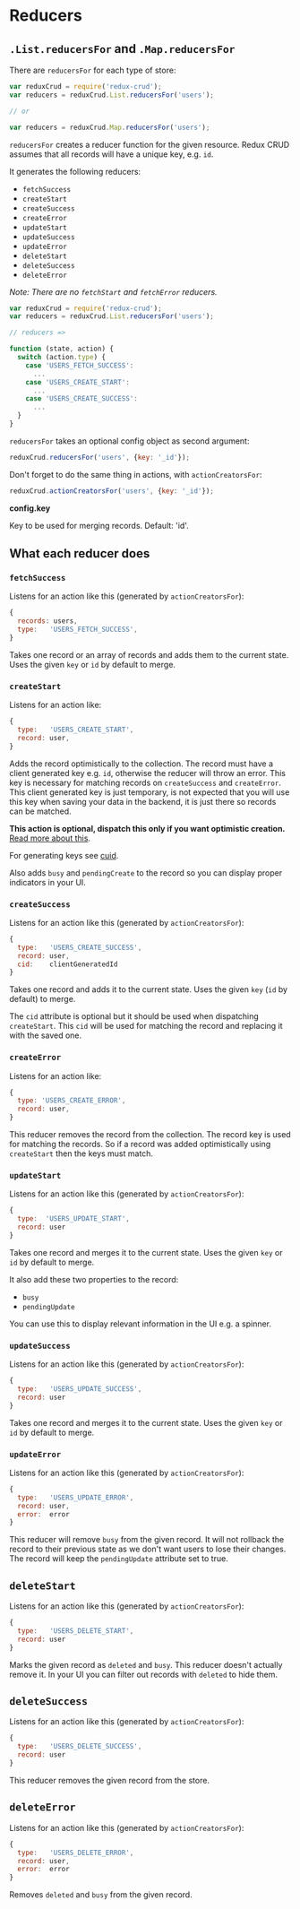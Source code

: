 # Reducers

## `.List.reducersFor` and `.Map.reducersFor`

There are `reducersFor` for each type of store:

```js
var reduxCrud = require('redux-crud');
var reducers = reduxCrud.List.reducersFor('users');

// or

var reducers = reduxCrud.Map.reducersFor('users');
```

`reducersFor` creates a reducer function for the given resource. Redux CRUD assumes that all records will have a unique key, e.g. `id`. 

It generates the following reducers:

- `fetchSuccess`
- `createStart`
- `createSuccess`
- `createError`
- `updateStart`
- `updateSuccess`
- `updateError`
- `deleteStart`
- `deleteSuccess`
- `deleteError`

*Note: There are no `fetchStart` and `fetchError` reducers.*

```js
var reduxCrud = require('redux-crud');
var reducers = reduxCrud.List.reducersFor('users');

// reducers =>

function (state, action) {
  switch (action.type) {
    case 'USERS_FETCH_SUCCESS':
      ...
    case 'USERS_CREATE_START':
      ...
    case 'USERS_CREATE_SUCCESS':
      ...
  }
}
```

`reducersFor` takes an optional config object as second argument:

```js
reduxCrud.reducersFor('users', {key: '_id'});
```

Don't forget to do the same thing in actions, with `actionCreatorsFor`:

```js
reduxCrud.actionCreatorsFor('users', {key: '_id'});
```

__config.key__

Key to be used for merging records. Default: 'id'.

## What each reducer does

### `fetchSuccess`

Listens for an action like this (generated by `actionCreatorsFor`):

```js
{
  records: users,
  type:   'USERS_FETCH_SUCCESS',
}
```

Takes one record or an array of records and adds them to the current state. Uses the given `key` or `id` by default to merge.

### `createStart`

Listens for an action like:

```js
{
  type:   'USERS_CREATE_START',
  record: user,
}
```

Adds the record optimistically to the collection. The record must have a client generated key e.g. `id`, otherwise the reducer will throw an error. This key is necessary for matching records on `createSuccess` and `createError`. This client generated key is just temporary, is not expected that you will use this key when saving your data in the backend, it is just there so records can be matched.

__This action is optional, dispatch this only if you want optimistic creation.__ [Read more about this](#about-optimistic-changes).

For generating keys see [cuid](https://github.com/ericelliott/cuid).

Also adds `busy` and `pendingCreate` to the record so you can display proper indicators in your UI.

### `createSuccess`

Listens for an action like this (generated by `actionCreatorsFor`):

```js
{
  type:   'USERS_CREATE_SUCCESS',
  record: user,
  cid:    clientGeneratedId
}
```

Takes one record and adds it to the current state. Uses the given `key` (`id` by default) to merge. 

The `cid` attribute is optional but it should be used when dispatching `createStart`. This `cid` will be used for matching the record and replacing it with the saved one.

### `createError`

Listens for an action like:

```js
{
  type: 'USERS_CREATE_ERROR',
  record: user,
}
```

This reducer removes the record from the collection. The record key is used for matching the records. So if a record was added optimistically using `createStart` then the keys must match.

### `updateStart`

Listens for an action like this (generated by `actionCreatorsFor`):

```js
{
  type:  'USERS_UPDATE_START',
  record: user
}
```

Takes one record and merges it to the current state. Uses the given `key` or `id` by default to merge.

It also add these two properties to the record:
- `busy`
- `pendingUpdate`

You can use this to display relevant information in the UI e.g. a spinner.

### `updateSuccess`

Listens for an action like this (generated by `actionCreatorsFor`):

```js
{
  type:   'USERS_UPDATE_SUCCESS',
  record: user
}
```

Takes one record and merges it to the current state. Uses the given `key` or `id` by default to merge.

### `updateError`

Listens for an action like this (generated by `actionCreatorsFor`):

```js
{
  type:   'USERS_UPDATE_ERROR',
  record: user,
  error:  error
}
```

This reducer will remove `busy` from the given record. It will not rollback the record to their previous state as we don't want users to lose their changes. The record will keep the `pendingUpdate` attribute set to true.

## `deleteStart`

Listens for an action like this (generated by `actionCreatorsFor`):

```js
{
  type:   'USERS_DELETE_START',
  record: user
}
```

Marks the given record as `deleted` and `busy`. This reducer doesn't actually remove it. In your UI you can filter out records with `deleted` to hide them.

## `deleteSuccess`

Listens for an action like this (generated by `actionCreatorsFor`):

```js
{
  type:   'USERS_DELETE_SUCCESS',
  record: user
}
```

This reducer removes the given record from the store.

## `deleteError`

Listens for an action like this (generated by `actionCreatorsFor`):

```js
{
  type:   'USERS_DELETE_ERROR',
  record: user,
  error:  error
}
```

Removes `deleted` and `busy` from the given record.

